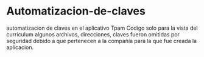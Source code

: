 # Automatizacion-de-claves
automatizacion de claves en el aplicativo Tpam 
Codigo solo para la vista del curriculum algunos archivos, direcciones, claves fueron omitidas por seguridad debido a que pertenecen a la compañía para la que fue creada la aplicacion.
